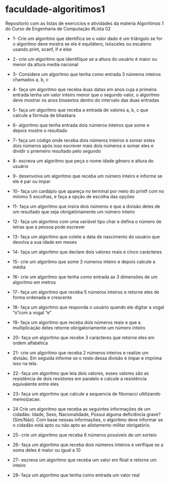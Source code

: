 # faculdade-algoritimos1
Repositorio com as listas de exercicios e atividades da materia Algoritimos 1 do Curso de Engenharia de Computação
#Lista 02 
- 1- Crie um algoritmo que identifica se o valor dado é um triângulo se for o algoritmo deve mostra se ele é equilátero, isósceles ou escaleno usando print, scanf, if e else

- 2- crie um algoritmo que identifique se a altura do usuário é maior ou menor da altura media nacional

- 3- Considere um algoritmo que tenha como entrada 3 números inteiros chamados a, b, c

- 4- faça um algoritmo que receba duas datas em anos cuja a primeira entrada tenha um valor inteiro menor que o segundo valor, o algoritmo deve mostrar os anos bissextos dentro do intervalo das duas entradas

- 5- faça um algoritmo que receba a entrada de valores a, b, c que calcule a fórmula de bhaskara

- 6- algoritmo que tenha entrada dois números inteiros que some e depois mostre o resultado

- 7- faça um código onde receba dois números inteiros e somar estes dois números após isso escrever mais dois números e somar eles e dividir o priemeiro resultado pelo segundo

- 8- escreva um algoritmo que peça o nome idade gênero e altura do usuário

- 9- desenvolva um algoritmo que receba um número inteiro e informe se ele é par ou ímpar

- 10- faça um cardápio que apareça no terminal por meio do printf com no mínimo 5 escolhas, e faça a opção de escolha das opções

- 11- faça um algoritmo que insira dois números e que a divisão deles de um resultado que seja obrigatóriamente um número inteiro

- 12- faça um algoritmo com uma variável tipo char e defina o número de letras que a pessoa pode escrever

- 13- faça um algoritmo que colete a data de nascimento do usuário que devolva a sua idade em meses

- 14- faça um algoritmo que declare dois valores reais e cinco carácteres

- 15- crie um algoritmo que some 3 números inteiro e depois calcule a média

- 16- crie um algoritmo que tenha como entrada as 3 dimensões de um algoritmo em metros

- 17- faça um algoritmo que receba 5 números inteiros e retorne eles de forma ordenada e crescente

- 18- faça um algoritmo que responda o usuário quando ele digitar a vogal “o”com a vogal “e”

- 19- faça um algoritmo que receba dois números reais e que a multiplicação deles retorne obrigatoriamente um número inteiro

- 20- faça um algoritmo que recebe 3 carácteres que retorne eles em ordem alfabética

- 21- crie um algoritmo que receba 2 números inteiros e realize um divisão. Em seguida informe se o resto dessa divisão é ímpar e imprima isso na tela.

- 22- faça um algoritmo que leia dois valores, esses valores são as resistência de dois resistores em paralelo e calcule a resistência equivalente entre eles

- 23- faça um algoritmo que calcule a sequencia de fibonacci ultilizando memoizacao.

- 24 Crie um algoritmo que receba as seguintes informações de um cidadão: Idade, Sexo, Nacionalidade, Possui alguma deficiência grave? (Sim/Não). Com base nessas informações, o algoritmo deve informar se o cidadão está apto ou não apto ao alistamento militar obrigatório.

- 25- crie um algoritmo que receba 6 números possíveis de um sorteio

- 26- faça um algoritmo que receba dois números inteiros e verifique se a soma deles é maior ou igual a 10

- 27- escreva um algoritmo que receba um valor em float e retorne um inteiro

- 28- faça um algoritmo que tenha como entrada um valor real
